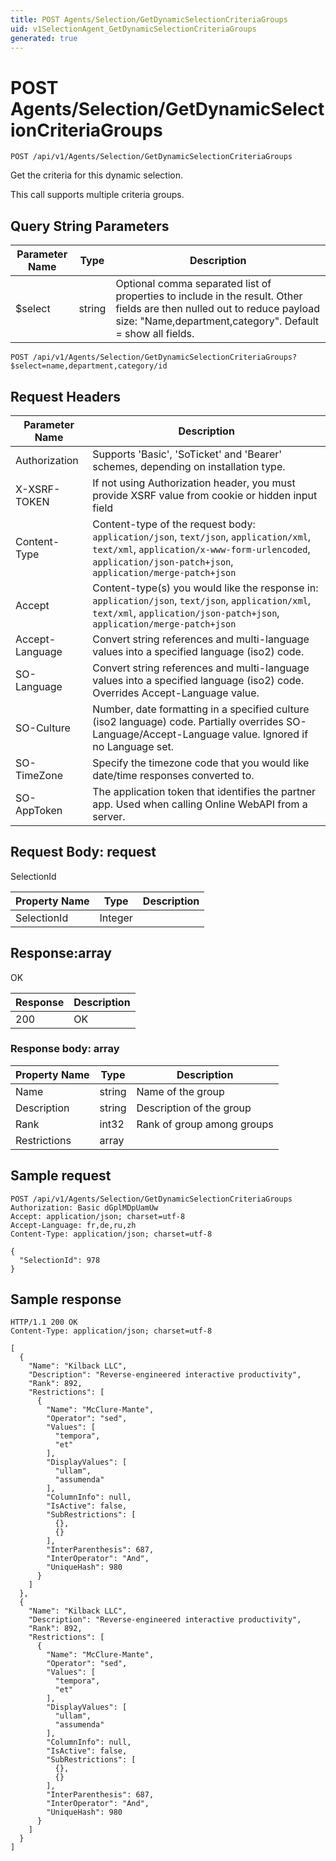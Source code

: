 ```yaml
---
title: POST Agents/Selection/GetDynamicSelectionCriteriaGroups
uid: v1SelectionAgent_GetDynamicSelectionCriteriaGroups
generated: true
---
```


# POST Agents/Selection/GetDynamicSelectionCriteriaGroups

```http
POST /api/v1/Agents/Selection/GetDynamicSelectionCriteriaGroups
```

Get the criteria for this dynamic selection.


This call supports multiple criteria groups.






## Query String Parameters

| Parameter Name | Type |  Description |
|----------------|------|--------------|
| $select | string |  Optional comma separated list of properties to include in the result. Other fields are then nulled out to reduce payload size: "Name,department,category". Default = show all fields. |

```http
POST /api/v1/Agents/Selection/GetDynamicSelectionCriteriaGroups?$select=name,department,category/id
```


## Request Headers

| Parameter Name | Description |
|----------------|-------------|
| Authorization  | Supports 'Basic', 'SoTicket' and 'Bearer' schemes, depending on installation type. |
| X-XSRF-TOKEN   | If not using Authorization header, you must provide XSRF value from cookie or hidden input field |
| Content-Type | Content-type of the request body: `application/json`, `text/json`, `application/xml`, `text/xml`, `application/x-www-form-urlencoded`, `application/json-patch+json`, `application/merge-patch+json` |
| Accept         | Content-type(s) you would like the response in: `application/json`, `text/json`, `application/xml`, `text/xml`, `application/json-patch+json`, `application/merge-patch+json` |
| Accept-Language | Convert string references and multi-language values into a specified language (iso2) code. |
| SO-Language | Convert string references and multi-language values into a specified language (iso2) code. Overrides Accept-Language value. |
| SO-Culture | Number, date formatting in a specified culture (iso2 language) code. Partially overrides SO-Language/Accept-Language value. Ignored if no Language set. |
| SO-TimeZone | Specify the timezone code that you would like date/time responses converted to. |
| SO-AppToken | The application token that identifies the partner app. Used when calling Online WebAPI from a server. |

## Request Body: request 

SelectionId 

| Property Name | Type |  Description |
|----------------|------|--------------|
| SelectionId | Integer |  |

## Response:array

OK

| Response | Description |
|----------------|-------------|
| 200 | OK |

### Response body: array

| Property Name | Type |  Description |
|----------------|------|--------------|
| Name | string | Name of the group |
| Description | string | Description of the group |
| Rank | int32 | Rank of group among groups |
| Restrictions | array |  |

## Sample request

```http!
POST /api/v1/Agents/Selection/GetDynamicSelectionCriteriaGroups
Authorization: Basic dGplMDpUamUw
Accept: application/json; charset=utf-8
Accept-Language: fr,de,ru,zh
Content-Type: application/json; charset=utf-8

{
  "SelectionId": 978
}
```

## Sample response

```http_
HTTP/1.1 200 OK
Content-Type: application/json; charset=utf-8

[
  {
    "Name": "Kilback LLC",
    "Description": "Reverse-engineered interactive productivity",
    "Rank": 892,
    "Restrictions": [
      {
        "Name": "McClure-Mante",
        "Operator": "sed",
        "Values": [
          "tempora",
          "et"
        ],
        "DisplayValues": [
          "ullam",
          "assumenda"
        ],
        "ColumnInfo": null,
        "IsActive": false,
        "SubRestrictions": [
          {},
          {}
        ],
        "InterParenthesis": 687,
        "InterOperator": "And",
        "UniqueHash": 980
      }
    ]
  },
  {
    "Name": "Kilback LLC",
    "Description": "Reverse-engineered interactive productivity",
    "Rank": 892,
    "Restrictions": [
      {
        "Name": "McClure-Mante",
        "Operator": "sed",
        "Values": [
          "tempora",
          "et"
        ],
        "DisplayValues": [
          "ullam",
          "assumenda"
        ],
        "ColumnInfo": null,
        "IsActive": false,
        "SubRestrictions": [
          {},
          {}
        ],
        "InterParenthesis": 687,
        "InterOperator": "And",
        "UniqueHash": 980
      }
    ]
  }
]
```